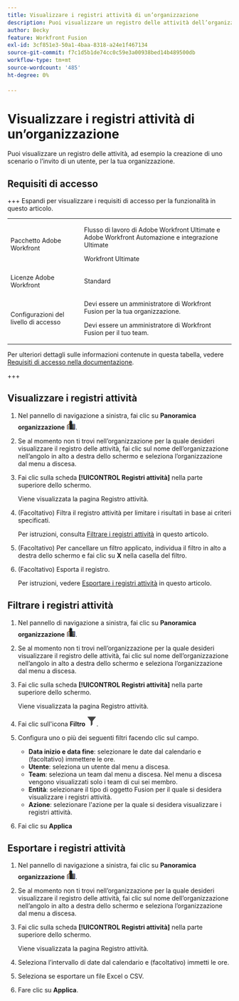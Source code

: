 ```yaml
---
title: Visualizzare i registri attività di un’organizzazione
description: Puoi visualizzare un registro delle attività dell’organizzazione, ad esempio la creazione o l’attivazione di uno scenario.
author: Becky
feature: Workfront Fusion
exl-id: 3cf851e3-50a1-4baa-8318-a24e1f467134
source-git-commit: f7c1d5b1de74cc0c59e3a00938bed14b489500db
workflow-type: tm+mt
source-wordcount: '485'
ht-degree: 0%

---
```


# Visualizzare i registri attività di un’organizzazione

Puoi visualizzare un registro delle attività, ad esempio la creazione di uno scenario o l’invito di un utente, per la tua organizzazione.

## Requisiti di accesso

+++ Espandi per visualizzare i requisiti di accesso per la funzionalità in questo articolo.

<table style="table-layout:auto">
 <col> 
 <col> 
 <tbody> 
  <tr> 
   <td role="rowheader">Pacchetto Adobe Workfront</td> 
   <td> <p>Flusso di lavoro di Adobe Workfront Ultimate e Adobe Workfront Automazione e integrazione Ultimate</p><p>Workfront Ultimate</p></td> 
  </tr> 
  <tr data-mc-conditions=""> 
   <td role="rowheader">Licenze Adobe Workfront</td> 
   <td> <p>Standard</p></td> 
  </tr> 
  <tr data-mc-conditions=""> 
   <td role="rowheader">Configurazioni del livello di accesso</td> 
   <td> 
     <p>Devi essere un amministratore di Workfront Fusion per la tua organizzazione.</p>
     <p>Devi essere un amministratore di Workfront Fusion per il tuo team.</p>
   </td> 
  </tr> 
 </tbody> 
</table>

Per ulteriori dettagli sulle informazioni contenute in questa tabella, vedere [Requisiti di accesso nella documentazione](/help/workfront-fusion/references/licenses-and-roles/access-level-requirements-in-documentation.md).

+++

## Visualizzare i registri attività

1. Nel pannello di navigazione a sinistra, fai clic su **Panoramica organizzazione** ![Icona Panoramica organizzazione](assets/org-overview-icon.png).
1. Se al momento non ti trovi nell’organizzazione per la quale desideri visualizzare il registro delle attività, fai clic sul nome dell’organizzazione nell’angolo in alto a destra dello schermo e seleziona l’organizzazione dal menu a discesa.
1. Fai clic sulla scheda **[!UICONTROL Registri attività]** nella parte superiore dello schermo.

   Viene visualizzata la pagina Registro attività.
1. (Facoltativo) Filtra il registro attività per limitare i risultati in base ai criteri specificati.

   Per istruzioni, consulta [Filtrare i registri attività](#filter-the-activity-logs) in questo articolo.
1. (Facoltativo) Per cancellare un filtro applicato, individua il filtro in alto a destra dello schermo e fai clic su **X** nella casella del filtro.
1. (Facoltativo) Esporta il registro.

   Per istruzioni, vedere [Esportare i registri attività](#export-the-activity-logs) in questo articolo.


## Filtrare i registri attività

1. Nel pannello di navigazione a sinistra, fai clic su **Panoramica organizzazione** ![Icona Panoramica organizzazione](assets/org-overview-icon.png).
1. Se al momento non ti trovi nell’organizzazione per la quale desideri visualizzare il registro delle attività, fai clic sul nome dell’organizzazione nell’angolo in alto a destra dello schermo e seleziona l’organizzazione dal menu a discesa.
1. Fai clic sulla scheda **[!UICONTROL Registri attività]** nella parte superiore dello schermo.

   Viene visualizzata la pagina Registro attività.
1. Fai clic sull&#39;icona **Filtro** ![Filtro](assets/filter-activity-log.png).
1. Configura uno o più dei seguenti filtri facendo clic sul campo.

   * **Data inizio e data fine**: selezionare le date dal calendario e (facoltativo) immettere le ore.
   * **Utente**: seleziona un utente dal menu a discesa.
   * **Team**: seleziona un team dal menu a discesa. Nel menu a discesa vengono visualizzati solo i team di cui sei membro.
   * **Entità**: selezionare il tipo di oggetto Fusion per il quale si desidera visualizzare i registri attività.
   * **Azione**: selezionare l&#39;azione per la quale si desidera visualizzare i registri attività.

1. Fai clic su **Applica**

## Esportare i registri attività

1. Nel pannello di navigazione a sinistra, fai clic su **Panoramica organizzazione** ![Icona Panoramica organizzazione](assets/org-overview-icon.png).
1. Se al momento non ti trovi nell’organizzazione per la quale desideri visualizzare il registro delle attività, fai clic sul nome dell’organizzazione nell’angolo in alto a destra dello schermo e seleziona l’organizzazione dal menu a discesa.
1. Fai clic sulla scheda **[!UICONTROL Registri attività]** nella parte superiore dello schermo.

   Viene visualizzata la pagina Registro attività.
1. Seleziona l’intervallo di date dal calendario e (facoltativo) immetti le ore.
1. Seleziona se esportare un file Excel o CSV.
1. Fare clic su **Applica**.
